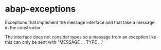 # abap-exceptions

Exceptions that implement the message interface and that take a message in the constructor

The interface does not consider types so a message from an exception like this can only be sent with "MESSAGE ... TYPE ..."